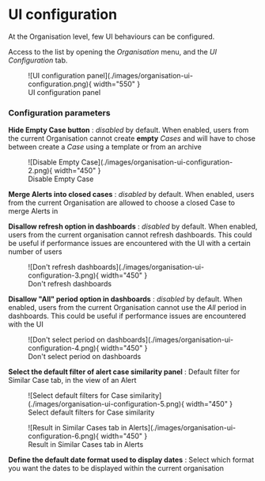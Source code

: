 # UI configuration

At the Organisation level, few UI behaviours can be configured.

Access to the list by opening the *Organisation* menu, and the *UI Configuration* tab.

<figure markdown>
  ![UI configuration panel](./images/organisation-ui-configuration.png){ width="550" }
  <figcaption>UI configuration panel</figcaption>
</figure>

### Configuration parameters

**Hide Empty Case button**
  : *disabled* by default. When enabled, users from the current Organisation cannot create **empty** *Cases* and will have to chose between create a *Case* using a template or from an archive

<figure markdown>
  ![Disable Empty Case](./images/organisation-ui-configuration-2.png){ width="450" }
  <figcaption>Disable Empty Case</figcaption>
</figure>

**Merge Alerts into closed cases**
  : *disabled* by default. When enabled, users from the current Organisation are allowed to choose a closed Case to merge Alerts in


**Disallow refresh option in dashboards**
  : *disabled* by default. When enabled, users from the current organisation cannot refresh dashboards. This could be useful if performance issues are encountered with the UI with a certain number of users

<figure markdown>
  ![Don't refresh dashboards](./images/organisation-ui-configuration-3.png){ width="450" }
  <figcaption>Don't refresh dashboards</figcaption>
</figure>


**Disallow "All" period option in dashboards**
  : *disabled* by default. When enabled, users from the current Organisation cannot use the *All* period in dashboards. This could be useful if performance issues are encountered with the UI

<figure markdown>
  ![Don't select period on dashboards](./images/organisation-ui-configuration-4.png){ width="450" }
  <figcaption>Don't select period on dashboards</figcaption>
</figure>

**Select the default filter of alert case similarity panel**
  : Default filter for Similar Case tab, in the view of an Alert

<figure markdown>
  ![Select default filters for Case similarity](./images/organisation-ui-configuration-5.png){ width="450" }
  <figcaption>Select default filters for Case similarity</figcaption>
</figure>

<figure markdown>
  ![Result in Similar Cases tab in Alerts](./images/organisation-ui-configuration-6.png){ width="450" }
  <figcaption>Result in Similar Cases tab in Alerts</figcaption>
</figure>

**Define the default date format used to display dates**
  : Select which format you want the dates to be displayed within the current organisation